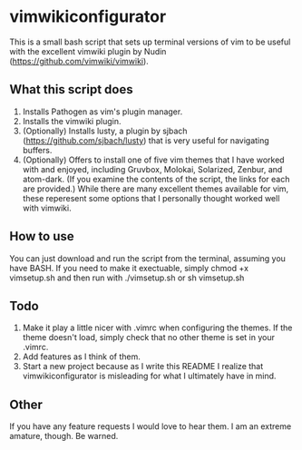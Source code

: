 # vimwikiconfigurator

This is a small bash script that sets up terminal versions of vim to be useful with the excellent vimwiki plugin by Nudin (https://github.com/vimwiki/vimwiki).

## What this script does

1. Installs Pathogen as vim's plugin manager.
2. Installs the vimwiki plugin. 
3. (Optionally) Installs lusty, a plugin by sjbach (https://github.com/sjbach/lusty) that is very useful for navigating buffers. 
4. (Optionally) Offers to install one of five vim themes that I have worked with and enjoyed, including Gruvbox, Molokai, Solarized, Zenbur, and atom-dark. (If you examine the contents of the script, the links for each are provided.) While there are many excellent themes available for vim, these reperesent some options that I personally thought worked well with vimwiki.

## How to use

You can just download and run the script from the terminal, assuming you have BASH. If you need to make it exectuable, simply chmod +x vimsetup.sh and then run with ./vimsetup.sh or sh vimsetup.sh

## Todo

1. Make it play a little nicer with .vimrc when configuring the themes. If the theme doesn't load, simply check that no other theme is set in your .vimrc.
2. Add features as I think of them.
3. Start a new project because as I write this README I realize that vimwikiconfigurator is misleading for what I ultimately have in mind. 

## Other

If you have any feature requests I would love to hear them. I am an extreme amature, though. Be warned. 
